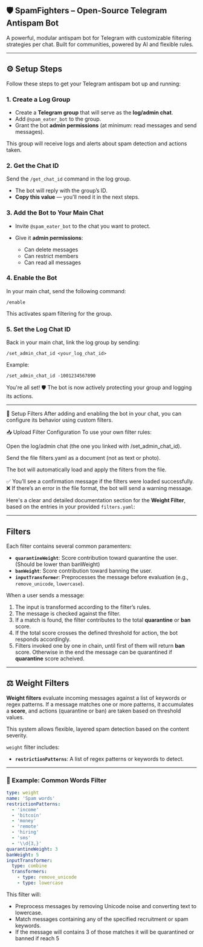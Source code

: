 ## 🛡️ SpamFighters – Open-Source Telegram Antispam Bot
A powerful, modular antispam bot for Telegram with customizable filtering strategies per chat.
Built for communities, powered by AI and flexible rules.

---

## ⚙️ Setup Steps

Follow these steps to get your Telegram antispam bot up and running:

### 1. Create a Log Group

* Create a **Telegram group** that will serve as the **log/admin chat**.
* Add `@spam_eater_bot` to the group.
* Grant the bot **admin permissions** (at minimum: read messages and send messages).

This group will receive logs and alerts about spam detection and actions taken.

### 2. Get the Chat ID

Send the `/get_chat_id` command in the log group.

* The bot will reply with the group’s ID.
* **Copy this value** — you'll need it in the next steps.

### 3. Add the Bot to Your Main Chat

* Invite `@spam_eater_bot` to the chat you want to protect.
* Give it **admin permissions**:

  * Can delete messages
  * Can restrict members
  * Can read all messages

### 4. Enable the Bot

In your main chat, send the following command:

```text
/enable
```

This activates spam filtering for the group.

### 5. Set the Log Chat ID

Back in your main chat, link the log group by sending:

```text
/set_admin_chat_id <your_log_chat_id>
```

Example:

```text
/set_admin_chat_id -1001234567890
```

You're all set! 🛡️ The bot is now actively protecting your group and logging its actions.

---

🧪 Setup Filters
After adding and enabling the bot in your chat, you can configure its behavior using custom filters.

📥 Upload Filter Configuration
To use your own filter rules:

Open the log/admin chat (the one you linked with /set_admin_chat_id).

Send the file filters.yaml as a document (not as text or photo).

The bot will automatically load and apply the filters from the file.

✅ You’ll see a confirmation message if the filters were loaded successfully.
❌ If there’s an error in the file format, the bot will send a warning message.

Here's a clear and detailed documentation section for the **Weight Filter**, based on the entries in your provided `filters.yaml`:

---

## Filters

Each filter contains several common paramenters:
* **`quarantineWeight`**: Score contribution toward quarantine the user. (Should be lower than banWeight)
* **`banWeight`**: Score contribution toward banning the user.
* **`inputTransformer`**: Preprocesses the message before evaluation (e.g., `remove_unicode`, `lowercase`).

When a user sends a message:

1. The input is transformed according to the filter’s rules.
2. The message is checked against the filter.
3. If a match is found, the filter contributes to the total **quarantine** or **ban** score.
4. If the total score crosses the defined threshold for action, the bot responds accordingly.
5. Filters invoked one by one in chain, until first of them will return **ban** score. Otherwise in the end the message can be quarantined if **quarantine** score acheived.

---

## ⚖️ Weight Filters

**Weight filters** evaluate incoming messages against a list of keywords or regex patterns. If a message matches one or more patterns, it accumulates a **score**, and actions (quarantine or ban) are taken based on threshold values.

This system allows flexible, layered spam detection based on the content severity.

`weight` filter includes:

* **`restrictionPatterns`**: A list of regex patterns or keywords to detect.

---

### 📂 Example: Common Words Filter

```yaml
type: weight
name: 'Spam words'
restrictionPatterns:
  - 'income'
  - 'bitcoin'
  - 'money'
  - 'remote'
  - 'hiring'
  - 'sms'
  - '\\d{3,}'
quarantineWeight: 3
banWeight: 5
inputTransformer:
  type: combine
  transformers:
    - type: remove_unicode
    - type: lowercase
```

This filter will:

* Preprocess messages by removing Unicode noise and converting text to lowercase.
* Match messages containing any of the specified recruitment or spam keywords.
* If the message will contains 3 of those matches it will be quarantined or banned if reach 5
